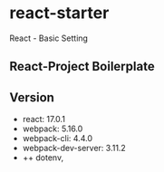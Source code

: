 # react-starter
React - Basic Setting

## React-Project Boilerplate

## Version
 - react: 17.0.1
 - webpack: 5.16.0
 - webpack-cli: 4.4.0
 - webpack-dev-server: 3.11.2
 - ++ dotenv, 